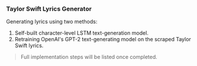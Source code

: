 ### Taylor Swift Lyrics Generator

Generating lyrics using two methods: 
1. Self-built character-level LSTM text-generation model.
2. Retraining OpenAI's GPT-2 text-generating model on the scraped Taylor Swift lyrics.

> Full implementation steps will be listed once completed.
